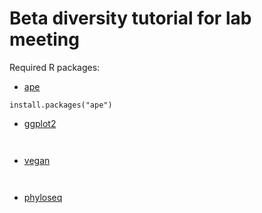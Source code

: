 # Beta diversity tutorial for lab meeting

Required R packages:

* [ape](https://cran.r-project.org/web/packages/ape/index.html)

```install.packages("ape")```

* [ggplot2](https://cran.r-project.org/web/packages/ggplot2/index.html)

``` ```

* [vegan](https://cran.r-project.org/web/packages/vegan/index.html)

``` ```

* [phyloseq](https://joey711.github.io/phyloseq/)

``` ```
